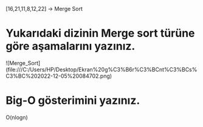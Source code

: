 [16,21,11,8,12,22] -> Merge Sort

# Yukarıdaki dizinin Merge sort türüne göre aşamalarını yazınız.


![Merge_Sort] (file:///C:/Users/HP/Desktop/Ekran%20g%C3%B6r%C3%BCnt%C3%BCs%C3%BC%202022-12-05%20084702.png)



# Big-O gösterimini yazınız.

O(nlogn)